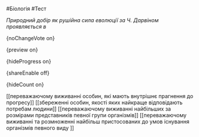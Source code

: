 #Біологія #Тест

*Природний добір як рушійна сила еволюції за Ч. Дарвіном проявляється в*

{noChangeVote on}

{preview on}

{hideProgress on}

{shareEnable off}

{hideCount on}

[[переважаючому виживанні особин, які мають внутрішнє прагнення до прогресу]]
[[збереженні особин, якості яких найкраще відповідають потребам людини]]
[[переважаючому виживанні найбільших за розмірами представників певної групи організмів]]
[[переважаючому виживанні та розмноженні найбільш пристосованих до умов існування організмів певного виду ]]
